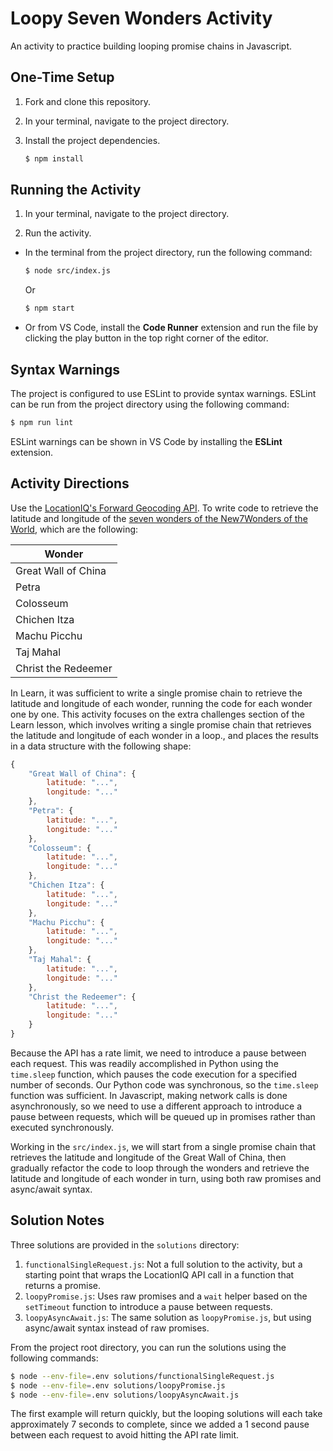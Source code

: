 # Loopy Seven Wonders Activity

An activity to practice building looping promise chains in Javascript.

## One-Time Setup

1. Fork and clone this repository.

2. In your terminal, navigate to the project directory.

3. Install the project dependencies.

   ```bash
   $ npm install
   ```

## Running the Activity

1. In your terminal, navigate to the project directory.

2. Run the activity.

  - In the terminal from the project directory, run the following command:

    ```bash
    $ node src/index.js
    ```

    Or

    ```bash
    $ npm start
    ```

  - Or from VS Code, install the **Code Runner** extension and run the file by clicking the play button in the top right corner of the editor.

## Syntax Warnings

The project is configured to use ESLint to provide syntax warnings. ESLint can be run from the project directory using the following command:

```bash
$ npm run lint
```

ESLint warnings can be shown in VS Code by installing the **ESLint** extension.

## Activity Directions

Use the [LocationIQ's Forward Geocoding API](https://locationiq.com/geocoding). To write code to retrieve the latitude and longitude of the [seven wonders of the New7Wonders of the World](https://en.wikipedia.org/wiki/New7Wonders_of_the_World), which are the following:

| Wonder              |
| ------------------- |
| Great Wall of China |
| Petra               |
| Colosseum           |
| Chichen Itza        |
| Machu Picchu        |
| Taj Mahal           |
| Christ the Redeemer |

In Learn, it was sufficient to write a single promise chain to retrieve the latitude and longitude of each wonder, running the code for each wonder one by one. This activity focuses on the extra challenges section of the Learn lesson, which involves writing a single promise chain that retrieves the latitude and longitude of each wonder in a loop., and places the results in a data structure with the following shape:

```js
{
    "Great Wall of China": {
        latitude: "...",
        longitude: "..."
    },
    "Petra": {
        latitude: "...",
        longitude: "..."
    },
    "Colosseum": {
        latitude: "...",
        longitude: "..."
    },
    "Chichen Itza": {
        latitude: "...",
        longitude: "..."
    },
    "Machu Picchu": {
        latitude: "...",
        longitude: "..."
    },
    "Taj Mahal": {
        latitude: "...",
        longitude: "..."
    },
    "Christ the Redeemer": {
        latitude: "...",
        longitude: "..."
    }
}
```

Because the API has a rate limit, we need to introduce a pause between each request. This was readily accomplished in Python using the `time.sleep` function, which pauses the code execution for a specified number of seconds. Our Python code was synchronous, so the `time.sleep` function was sufficient. In Javascript, making network calls is done asynchronously, so we need to use a different approach to introduce a pause between requests, which will be queued up in promises rather than executed synchronously.

Working in the `src/index.js`, we will start from a single promise chain that retrieves the latitude and longitude of the Great Wall of China, then gradually refactor the code to loop through the wonders and retrieve the latitude and longitude of each wonder in turn, using both raw promises and async/await syntax.

## Solution Notes

Three solutions are provided in the `solutions` directory:

1. `functionalSingleRequest.js`: Not a full solution to the activity, but a starting point that wraps the LocationIQ API call in a function that returns a promise.
2. `loopyPromise.js`: Uses raw promises and a `wait` helper based on the `setTimeout` function to introduce a pause between requests.
3. `loopyAsyncAwait.js`: The same solution as `loopyPromise.js`, but using async/await syntax instead of raw promises.

From the project root directory, you can run the solutions using the following commands:

```bash
$ node --env-file=.env solutions/functionalSingleRequest.js
$ node --env-file=.env solutions/loopyPromise.js
$ node --env-file=.env solutions/loopyAsyncAwait.js
```

The first example will return quickly, but the looping solutions will each take approximately 7 seconds to complete, since we added a 1 second pause between each request to avoid hitting the API rate limit.